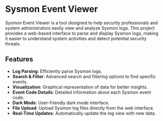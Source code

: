 # Sysmon Event Viewer

Sysmon Event Viewer is a tool designed to help security professionals and system administrators easily view and analyze Sysmon logs. This project provides a web-based interface to parse and display Sysmon logs, making it easier to understand system activities and detect potential security threats.

## Features

- **Log Parsing**: Efficiently parse Sysmon logs.
- **Search & Filter**: Advanced search and filtering options to find specific events.
- **Visualization**: Graphical representation of data for better insights.
- **Event Code Details**: Detailed information about each Sysmon event code.
- **Dark Mode**: User-friendly dark mode interface.
- **File Upload**: Upload Sysmon log files directly from the web interface.
- **Real-Time Updates**: Automatically update the log view with new data.

